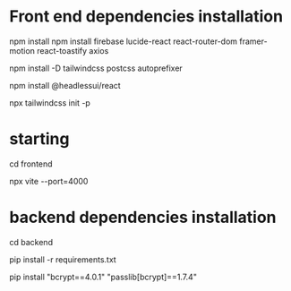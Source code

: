 # Front end dependencies installation

npm install npm install firebase lucide-react react-router-dom framer-motion react-toastify axios

npm install -D tailwindcss postcss autoprefixer

npm install @headlessui/react


npx tailwindcss init -p

# starting

cd frontend

npx vite --port=4000


# backend dependencies installation

cd backend

pip install -r requirements.txt

pip install "bcrypt==4.0.1" "passlib[bcrypt]==1.7.4"